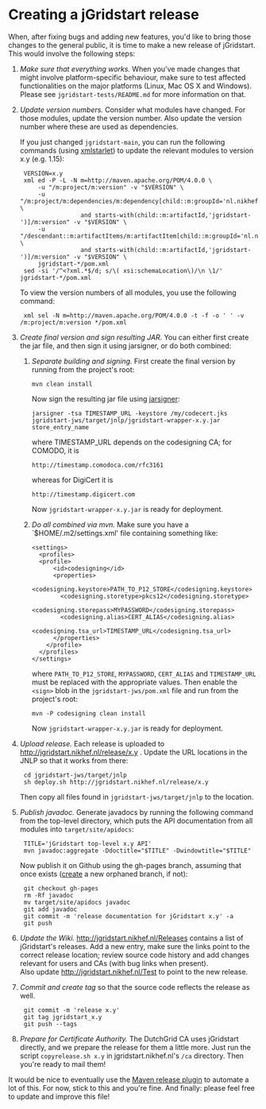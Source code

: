 Creating a jGridstart release
=============================

When, after fixing bugs and adding new features, you'd like to bring those
changes to the general public, it is time to make a new release of jGridstart.
This would involve the following steps:


1. *Make sure that everything works.*
   When you've made changes that might involve platform-specific behaviour,
   make sure to test affected functionalities on the major platforms (Linux,
   Mac OS X and Windows). Please see `jgridstart-tests/README.md` for more
   information on that.


2. *Update version numbers.*
   Consider what modules have changed. For those modules, update the version
   number. Also update the version number where these are used as dependencies.

   If you just changed `jgridstart-main`, you can run the following commands
   (using [xmlstarlet]) to update the relevant modules to version x.y (e.g. 1.15):

        VERSION=x.y
        xml ed -P -L -N m=http://maven.apache.org/POM/4.0.0 \
            -u "/m:project/m:version" -v "$VERSION" \
            -u "/m:project/m:dependencies/m:dependency[child::m:groupId='nl.nikhef.jgridstart' \
                        and starts-with(child::m:artifactId,'jgridstart-')]/m:version" -v "$VERSION" \
            -u "/descendant::m:artifactItems/m:artifactItem[child::m:groupId='nl.nikhef.jgridstart' \
                        and starts-with(child::m:artifactId,'jgridstart-')]/m:version" -v "$VERSION" \
            jgridstart-*/pom.xml
        sed -si '/^<?xml.*$/d; s/\( xsi:schemaLocation\)/\n \1/' jgridstart-*/pom.xml

   To view the version numbers of all modules, you use the following command:
   
        xml sel -N m=http://maven.apache.org/POM/4.0.0 -t -f -o ' ' -v /m:project/m:version */pom.xml


3. *Create final version and sign resulting JAR.*
   You can either first create the jar file, and then sign it using jarsigner, or do both combined:
   1. *Separate building and signing.*
      First create the final version by running from the project's root:

          mvn clean install
     
      Now sign the resulting jar file using [jarsigner]:

          jarsigner -tsa TIMESTAMP_URL -keystore /my/codecert.jks jgridstart-jws/target/jnlp/jgridstart-wrapper-x.y.jar store_entry_name

      where TIMESTAMP_URL depends on the codesigning CA; for COMODO, it is
	  
	      http://timestamp.comodoca.com/rfc3161
		  
      whereas for DigiCert it is
	  
	      http://timestamp.digicert.com
      
      Now `jgridstart-wrapper-x.y.jar` is ready for deployment.
   2. *Do all combined via mvn.*
      Make sure you have a `$HOME/.m2/settings.xml' file containing something like:

          <settings>
            <profiles>
            <profile>
                <id>codesigning</id>
                <properties>
                  <codesigning.keystore>PATH_TO_P12_STORE</codesigning.keystore>
                  <codesigning.storetype>pkcs12</codesigning.storetype>
                  <codesigning.storepass>MYPASSWORD</codesigning.storepass>
                  <codesigning.alias>CERT_ALIAS</codesigning.alias>
                  <codesigning.tsa_url>TIMESTAMP_URL</codesigning.tsa_url>
                </properties>
              </profile>
            </profiles>
          </settings>
          
      where `PATH_TO_P12_STORE`, `MYPASSWORD`, `CERT_ALIAS` and `TIMESTAMP_URL` must be replaced with the appropriate values.
      Then enable the `<sign>` blob in the `jgridstart-jws/pom.xml` file and run from the project's root:
  
          mvn -P codesigning clean install

      Now `jgridstart-wrapper-x.y.jar` is ready for deployment.

4. *Upload release.*
   Each release is uploaded to http://jgridstart.nikhef.nl/release/x.y .
   Update the URL locations in the JNLP so that it works from there:

        cd jgridstart-jws/target/jnlp
        sh deploy.sh http://jgridstart.nikhef.nl/release/x.y

   Then copy all files found in `jgridstart-jws/target/jnlp` to the location.


6. *Publish javadoc.*
   Generate javadocs by running the following command from the top-level
   directory, which puts the API documentation from all modules into
   `target/site/apidocs`:

        TITLE='jGridstart top-level x.y API'
        mvn javadoc:aggregate -Ddoctitle="$TITLE" -Dwindowtitle="$TITLE"

   Now publish it on Github using the gh-pages branch, assuming that once exists
   ([create](https://help.github.com/articles/creating-project-pages-manually)
   a new orphaned branch, if not):

        git checkout gh-pages
        rm -Rf javadoc
        mv target/site/apidocs javadoc
        git add javadoc
        git commit -m 'release documentation for jGridstart x.y' -a
        git push


7. *Update the Wiki.*
   http://jgridstart.nikhef.nl/Releases contains a list of jGridstart's
   releases. Add a new entry, make sure the links point to the correct release
   location; review source code history and add changes relevant for users and
   CAs (with bug links when present).  
   Also update http://jgridstart.nikhef.nl/Test to point to the new release.


8. *Commit and create tag* so that the source code reflects the release as well.

        git commit -m 'release x.y'
        git tag jgridstart_x.y
        git push --tags


9. *Prepare for Certificate Authority.* The DutchGrid CA uses jGridstart
   directly, and we prepare the release for them a little more. Just run the
   script `copyrelease.sh x.y` in jgridstart.nikhef.nl's `/ca` directory. Then
   you're ready to mail them!



It would be nice to eventually use the [Maven release plugin] to automate a lot of this.
For now, stick to this and you're fine.
And finally: please feel free to update and improve this file!


[xmlstarlet]: http://xmlstar.sourceforge.net/
[jarsigner]: http://docs.oracle.com/javase/7/docs/technotes/tools/solaris/jarsigner.html
[Maven release plugin]: http://maven.apache.org/plugins/maven-release-plugin
